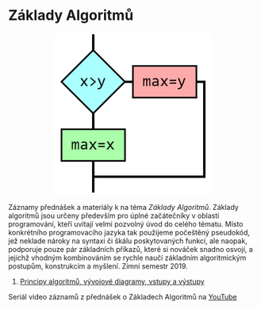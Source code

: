 # Základy Algoritmů

<p align="center">
<img src="https://github.com/PetrVobornik/prednasky/raw/master/Algoritmy/theme.png" alt="Algoritmy" width="320" />
</p>


Záznamy přednášek a materiály k na téma *Základy Algoritmů*.
Základy algoritmů jsou určeny především pro úplné začátečníky v oblasti programování, kteří uvítají velmi pozvolný úvod do celého tématu. Místo konkrétního programovacího jazyka tak použijeme počeštěný pseudokód, jež neklade nároky na syntaxi či škálu poskytovaných funkcí, ale naopak, podporuje pouze pár základních příkazů, které si nováček snadno osvojí, a jejichž vhodným kombinováním se rychle naučí základním algoritmickým postupům, konstrukcím a myšlení.
Zimní semestr 2019.


1. [Principy algoritmů, vývojové diagramy, vstupy a výstupy](https://github.com/PetrVobornik/prednasky/tree/master/ZakladyCs/01-Principy)

Seriál video záznamů z přednášek o Základech Algoritmů na [YouTube](https://www.youtube.com/playlist?list=PLxTqV9i8bnb-BL7IhBCQ3qgXA0TRDg_JT)
